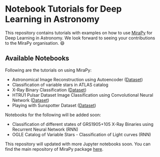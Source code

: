 # Notebook Tutorials for Deep Learning in Astronomy

This repository contains tutorials with examples on how to use [MiraPy](https://github.com/mirapy-org/mirapy) for Deep Learning in Astronomy. We look forward to seeing your contributions to the MiraPy organisation. :smile:

## Available Notebooks

Following are the tutorials on using MiraPy:

- Astronomical Image Reconstruction using Autoencoder ([Dataset](https://github.com/mirapy-org/messier-catalog-images/tree/master/data))
- Classification of variable stars in ATLAS catalog
- X-Ray Binary Classification ([Dataset](https://github.com/mirapy-org/mirapy/tree/master/mirapy/dataset/XRayBinary))
- HTRU1 Pulsar Dataset Image Classification using Convolutional Neural Network ([Dataset](http://www.jb.man.ac.uk/research/ascaife/htru1-batches-py.tar.gz))
- Playing with Sunspotter Dataset ([Dataset](https://zenodo.org/record/1478966))

Notebooks for the following will be added soon:

- Classification of different states of GRS1905+105 X-Ray Binaries using Recurrent Neural Network (RNN)
- OGLE Catalog of Variable Stars - Classification of Light curves (RNN)

This repository will updated with more Jupyter notebooks soon. You can find the main repository of MiraPy package [here](https://github.com/mirapy-org/mirapy). 
